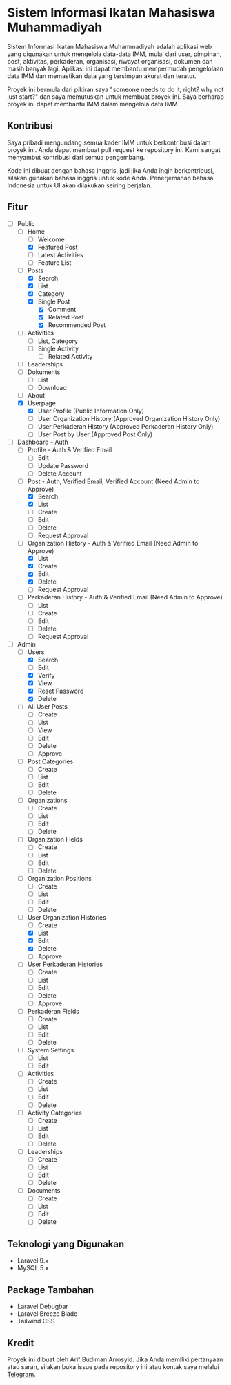 # Sistem Informasi Ikatan Mahasiswa Muhammadiyah
Sistem Informasi Ikatan Mahasiswa Muhammadiyah adalah aplikasi web yang digunakan untuk mengelola data-data IMM, mulai dari user, pimpinan, post, aktivitas, perkaderan, organisasi, riwayat organisasi, dokumen dan masih banyak lagi. Aplikasi ini dapat membantu mempermudah pengelolaan data IMM dan memastikan data yang tersimpan akurat dan teratur. 

Proyek ini bermula dari pikiran saya "someone needs to do it, right? why not just start?" dan saya memutuskan untuk membuat proyek ini. Saya berharap proyek ini dapat membantu IMM dalam mengelola data IMM.

## Kontribusi
Saya pribadi mengundang semua kader IMM untuk berkontribusi dalam proyek ini. Anda dapat membuat pull request ke repository ini. Kami sangat menyambut kontribusi dari semua pengembang.

Kode ini dibuat dengan bahasa inggris, jadi jika Anda ingin berkontribusi, silakan gunakan bahasa inggris untuk kode Anda. Penerjemahan bahasa Indonesia untuk UI akan dilakukan seiring berjalan.

## Fitur
- [ ] Public
  - [ ] Home
    - [ ] Welcome
    - [x] Featured Post
    - [ ] Latest Activities
    - [ ] Feature List
  - [ ] Posts
    - [x] Search
    - [x] List
    - [x] Category
    - [x] Single Post
      - [x] Comment
      - [x] Related Post
      - [x] Recommended Post
  - [ ] Activities
    - [ ] List, Category
    - [ ] Single Activity
      - [ ] Related Activity
  - [ ] Leaderships
  - [ ] Dokuments
    - [ ] List
    - [ ] Download
  - [ ] About
  - [x] Userpage
    - [x] User Profile (Public Information Only)
    - [ ] User Organization History (Approved Organization History Only)
    - [ ] User Perkaderan History (Approved Perkaderan History Only)
    - [ ] User Post by User (Approved Post Only)
- [ ] Dashboard - Auth
  - [ ] Profile - Auth & Verified Email
    - [ ] Edit
    - [ ] Update Password
    - [ ] Delete Account
  - [ ] Post - Auth, Verified Email, Verified Account (Need Admin to Approve)
    - [x] Search
    - [x] List
    - [ ] Create
    - [ ] Edit
    - [ ] Delete
    - [ ] Request Approval
  - [ ] Organization History - Auth & Verified Email (Need Admin to Approve)
    - [x] List
    - [x] Create
    - [x] Edit
    - [x] Delete 
    - [ ] Request Approval
  - [ ] Perkaderan History - Auth & Verified Email (Need Admin to Approve)
    - [ ] List
    - [ ] Create
    - [ ] Edit
    - [ ] Delete
    - [ ] Request Approval
- [ ] Admin
  - [ ] Users
    - [x] Search
    - [ ] Edit
    - [x] Verify
    - [x] View
    - [x] Reset Password
    - [x] Delete
  - [ ] All User Posts
    - [ ] Create
    - [ ] List
    - [ ] View
    - [ ] Edit
    - [ ] Delete
    - [ ] Approve
  - [ ] Post Categories
    - [ ] Create
    - [ ] List
    - [ ] Edit
    - [ ] Delete
  - [ ] Organizations
    - [ ] Create
    - [ ] List
    - [ ] Edit
    - [ ] Delete
  - [ ] Organization Fields
    - [ ] Create
    - [ ] List
    - [ ] Edit
    - [ ] Delete
  - [ ] Organization Positions
    - [ ] Create    
    - [ ] List
    - [ ] Edit
    - [ ] Delete
  - [ ] User Organization Histories
    - [ ] Create
    - [x] List
    - [x] Edit
    - [x] Delete
    - [ ] Approve
  - [ ] User Perkaderan Histories
    - [ ] Create
    - [ ] List
    - [ ] Edit
    - [ ] Delete
    - [ ] Approve
  - [ ] Perkaderan Fields
    - [ ] Create    
    - [ ] List
    - [ ] Edit
    - [ ] Delete
  - [ ] System Settings    
    - [ ] List
    - [ ] Edit
  - [ ] Activities
    - [ ] Create    
    - [ ] List
    - [ ] Edit
    - [ ] Delete
  - [ ] Activity Categories
    - [ ] Create  
    - [ ] List
    - [ ] Edit
    - [ ] Delete
  - [ ] Leaderships
    - [ ] Create    
    - [ ] List
    - [ ] Edit
    - [ ] Delete
  - [ ] Documents
    - [ ] Create    
    - [ ] List
    - [ ] Edit
    - [ ] Delete
 
## Teknologi yang Digunakan
- Laravel 9.x
- MySQL 5.x

## Package Tambahan
- Laravel Debugbar
- Laravel Breeze Blade
- Tailwind CSS

## Kredit
Proyek ini dibuat oleh Arif Budiman Arrosyid. Jika Anda memiliki pertanyaan atau saran, silakan buka issue pada repository ini atau kontak saya melalui [Telegram](https://t.me/arifbudimanarrosyid).
